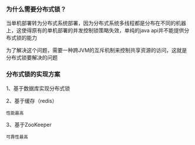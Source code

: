 ### 为什么需要分布式锁？

当单机部署转为分布式系统部署，因为分布式系统多线程都是分布在不同的机器上，这使得原有的单机部署的并发控制锁策略失效，单纯的java api并不能提供分布式锁的能力

为了解决这个问题，需要一种跨JVM的互斥机制来控制共享资源的访问，这就是分布式锁要解决的问题

### 分布式锁的实现方案

1、基于数据库实现分布式锁

2、基于缓存（redis）

    性能最高

3、基于ZooKeeper
    
    可靠性最高


